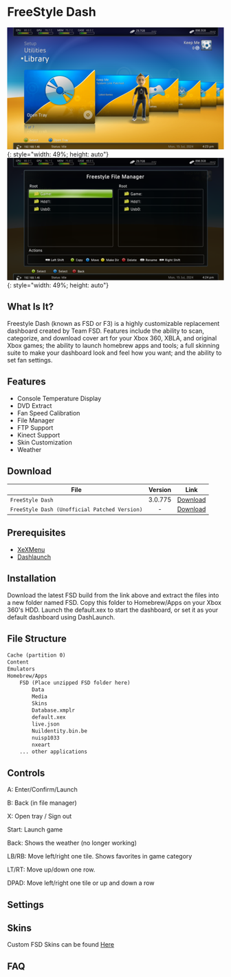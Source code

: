 # FreeStyle Dash

![](../assets/images/FSD1.png){: style="width: 49%; height: auto"}
![](../assets/images/FSD2.png){: style="width: 49%; height: auto"}

## What Is It?

Freestyle Dash (known as FSD or F3) is a highly customizable replacement dashboard created by Team FSD. Features include the ability to scan, categorize, and download cover art for your Xbox 360, XBLA, and original Xbox games; the ability to launch homebrew apps and tools; a full skinning suite to make your dashboard look and feel how you want; and the ability to set fan settings.

## Features

* Console Temperature Display
* DVD Extract
* Fan Speed Calibration
* File Manager
* FTP Support
* Kinect Support
* Skin Customization
* Weather

## Download

| File                                          | Version | Link                                                                             |
|-----------------------------------------------|:-------:|----------------------------------------------------------------------------------|
| `FreeStyle Dash`                              | 3.0.775 | [Download](https://consolemods.org/wiki/images/7/76/TeamFSD.Freestyle3.0.775.7z) |
| `FreeStyle Dash (Unofficial Patched Version)` |    -    | [Download](https://consolemods.org/wiki/images/a/a0/Fsd3.zip)                    |

## Prerequisites

* [XeXMenu](../homebrew/xexmenu.md)
* [Dashlaunch](../homebrew/dashlaunch.md)

## Installation

Download the latest FSD build from the link above and extract the files into a new folder named FSD. Copy this folder to Homebrew/Apps on your Xbox 360's HDD. Launch the default.xex to start the dashboard, or set it as your default dashboard using DashLaunch.

## File Structure

``` { .yaml .no-copy }
Cache (partition 0)
Content
Emulators
Homebrew/Apps
    FSD (Place unzipped FSD folder here)
        Data
        Media
        Skins
        Database.xmplr
        default.xex
        live.json
        Nuildentity.bin.be
        nuisp1033
        nxeart
    ... other applications
```

## Controls

A: Enter/Confirm/Launch

B: Back (in file manager)

X: Open tray / Sign out

Start: Launch game

Back: Shows the weather (no longer working)

LB/RB: Move left/right one tile. Shows favorites in game category

LT/RT: Move up/down one row.

DPAD: Move left/right one tile or up and down a row

## Settings



## Skins

Custom FSD Skins can be found [Here](https://www.realmodscene.com/index.php?/forum/39-skins/&sortby=views&sortdirection=desc)

## FAQ